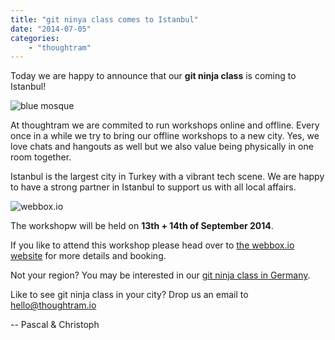 ```yaml
---
title: "git ninya class comes to Istanbul"
date: "2014-07-05"
categories:
    - "thoughtram"
---
```


Today we are happy to announce that our **git ninja class** is coming to Istanbul!

![blue mosque](http://upload.wikimedia.org/wikipedia/commons/thumb/7/77/Blue_Mosque_Courtyard_Dusk_Wikimedia_Commons.jpg/1920px-Blue_Mosque_Courtyard_Dusk_Wikimedia_Commons.jpg)

At thoughtram we are commited to run workshops online and offline. Every once in a while we try to bring our offline workshops to a new city. Yes, we love chats and hangouts as well but we also value being physically in one room together. 

Istanbul is the largest city in Turkey with a vibrant tech scene. We are happy to have a strong partner in Istanbul to support us with all local affairs.

![webbox.io](http://webbox.io/images/logo/logo-box@2x.png)

The workshopw will be held on **13th + 14th of September 2014**.

If you like to attend this workshop please head over to [the webbox.io website](http://webbox.io/workshops/git-ninja/) for more details and booking.

Not your region? You may be interested in our [git ninja class in Germany](http://blog.thoughtram.io/posts/der-ticketverkauf-beginnt/).

Like to see git ninja class in your city? Drop us an email to hello@thoughtram.io

-- Pascal & Christoph
